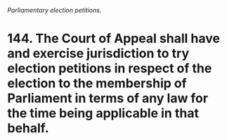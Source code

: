 *Parliamentary election petitions.*

# 144. The Court of Appeal shall have and exercise jurisdiction to try election petitions in respect of the election to the membership of Parliament in terms of any law for the time being applicable in that behalf.
